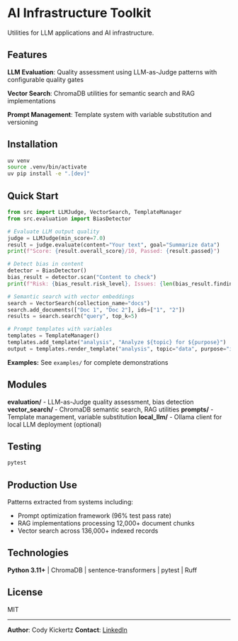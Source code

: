 # AI Infrastructure Toolkit

Utilities for LLM applications and AI infrastructure.

## Features

**LLM Evaluation**: Quality assessment using LLM-as-Judge patterns with configurable quality gates

**Vector Search**: ChromaDB utilities for semantic search and RAG implementations

**Prompt Management**: Template system with variable substitution and versioning

## Installation

```bash
uv venv
source .venv/bin/activate
uv pip install -e ".[dev]"
```

## Quick Start

```python
from src import LLMJudge, VectorSearch, TemplateManager
from src.evaluation import BiasDetector

# Evaluate LLM output quality
judge = LLMJudge(min_score=7.0)
result = judge.evaluate(content="Your text", goal="Summarize data")
print(f"Score: {result.overall_score}/10, Passed: {result.passed}")

# Detect bias in content
detector = BiasDetector()
bias_result = detector.scan("Content to check")
print(f"Risk: {bias_result.risk_level}, Issues: {len(bias_result.findings)}")

# Semantic search with vector embeddings
search = VectorSearch(collection_name="docs")
search.add_documents(["Doc 1", "Doc 2"], ids=["1", "2"])
results = search.search("query", top_k=5)

# Prompt templates with variables
templates = TemplateManager()
templates.add_template("analysis", "Analyze ${topic} for ${purpose}")
output = templates.render_template("analysis", topic="data", purpose="insights")
```

**Examples:** See `examples/` for complete demonstrations

## Modules

**evaluation/** - LLM-as-Judge quality assessment, bias detection
**vector_search/** - ChromaDB semantic search, RAG utilities
**prompts/** - Template management, variable substitution
**local_llm/** - Ollama client for local LLM deployment (optional)

## Testing

```bash
pytest
```

## Production Use

Patterns extracted from systems including:
- Prompt optimization framework (96% test pass rate)
- RAG implementations processing 12,000+ document chunks
- Vector search across 136,000+ indexed records

## Technologies

**Python 3.11+** | ChromaDB | sentence-transformers | pytest | Ruff

## License

MIT

---

**Author**: Cody Kickertz
**Contact**: [LinkedIn](https://linkedin.com/in/Cody-Kickertz/)

